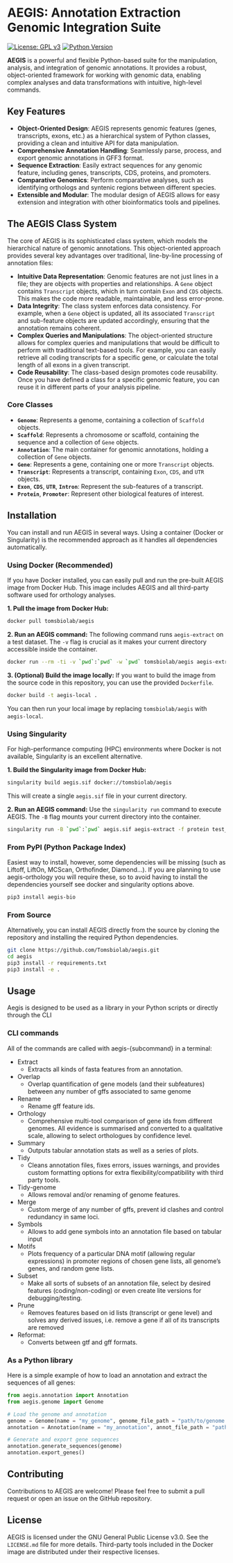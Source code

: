 # AEGIS: Annotation Extraction Genomic Integration Suite

[![License: GPL v3](https://img.shields.io/badge/License-GPLv3-blue.svg)](https://www.gnu.org/licenses/gpl-3.0)
[![Python Version](https://img.shields.io/badge/python-3.7%2B-brightgreen.svg)](https://www.python.org/downloads/)

**AEGIS** is a powerful and flexible Python-based suite for the manipulation, analysis, and integration of genomic annotations. It provides a robust, object-oriented framework for working with genomic data, enabling complex analyses and data transformations with intuitive, high-level commands.

## Key Features

- **Object-Oriented Design**: AEGIS represents genomic features (genes, transcripts, exons, etc.) as a hierarchical system of Python classes, providing a clean and intuitive API for data manipulation.
- **Comprehensive Annotation Handling**: Seamlessly parse, process, and export genomic annotations in GFF3 format.
- **Sequence Extraction**: Easily extract sequences for any genomic feature, including genes, transcripts, CDS, proteins, and promoters.
- **Comparative Genomics**: Perform comparative analyses, such as identifying orthologs and syntenic regions between different species.
- **Extensible and Modular**: The modular design of AEGIS allows for easy extension and integration with other bioinformatics tools and pipelines.

## The AEGIS Class System

The core of AEGIS is its sophisticated class system, which models the hierarchical nature of genomic annotations. This object-oriented approach provides several key advantages over traditional, line-by-line processing of annotation files:

- **Intuitive Data Representation**: Genomic features are not just lines in a file; they are objects with properties and relationships. A `Gene` object contains `Transcript` objects, which in turn contain `Exon` and `CDS` objects. This makes the code more readable, maintainable, and less error-prone.
- **Data Integrity**: The class system enforces data consistency. For example, when a `Gene` object is updated, all its associated `Transcript` and sub-feature objects are updated accordingly, ensuring that the annotation remains coherent.
- **Complex Queries and Manipulations**: The object-oriented structure allows for complex queries and manipulations that would be difficult to perform with traditional text-based tools. For example, you can easily retrieve all coding transcripts for a specific gene, or calculate the total length of all exons in a given transcript.
- **Code Reusability**: The class-based design promotes code reusability. Once you have defined a class for a specific genomic feature, you can reuse it in different parts of your analysis pipeline.

### Core Classes

- **`Genome`**: Represents a genome, containing a collection of `Scaffold` objects.
- **`Scaffold`**: Represents a chromosome or scaffold, containing the sequence and a collection of `Gene` objects.
- **`Annotation`**: The main container for genomic annotations, holding a collection of `Gene` objects.
- **`Gene`**: Represents a gene, containing one or more `Transcript` objects.
- **`Transcript`**: Represents a transcript, containing `Exon`, `CDS`, and `UTR` objects.
- **`Exon`**, **`CDS`**, **`UTR`**, **`Intron`**: Represent the sub-features of a transcript.
- **`Protein`**, **`Promoter`**: Represent other biological features of interest.

## Installation

You can install and run AEGIS in several ways. Using a container (Docker or Singularity) is the recommended approach as it handles all dependencies automatically.

### Using Docker (Recommended)

If you have Docker installed, you can easily pull and run the pre-built AEGIS image from Docker Hub. This image includes AEGIS and all third-party software used for orthology analyses.

**1. Pull the image from Docker Hub:**

```bash
docker pull tomsbiolab/aegis
```

**2. Run an AEGIS command:**
The following command runs `aegis-extract` on a test dataset. The `-v` flag is crucial as it makes your current directory accessible inside the container.

```bash
docker run --rm -ti -v `pwd`:`pwd` -w `pwd` tomsbiolab/aegis aegis-extract -f protein test_data/arabidopsis_araport11.gff3 test_data/arabidopsis_tair10.fasta
```

**3. (Optional) Build the image locally:**
If you want to build the image from the source code in this repository, you can use the provided `Dockerfile`.

```bash
docker build -t aegis-local .
```
You can then run your local image by replacing `tomsbiolab/aegis` with `aegis-local`.

### Using Singularity

For high-performance computing (HPC) environments where Docker is not available, Singularity is an excellent alternative.

**1. Build the Singularity image from Docker Hub:**

```bash
singularity build aegis.sif docker://tomsbiolab/aegis
```

This will create a single `aegis.sif` file in your current directory.

**2. Run an AEGIS command:**
Use the `singularity run` command to execute AEGIS. The `-B` flag mounts your current directory into the container.

```bash
singularity run -B `pwd`:`pwd` aegis.sif aegis-extract -f protein test_data/arabidopsis_tair10.gff3 test_data/arabidopsis_tair10.fasta
```

### From PyPI (Python Package Index)

Easiest way to install, however, some dependencies will be missing (such as Liftoff, LiftOn, MCScan, Orthofinder, Diamond...). If you are planning to use aegis-orthology you will require these, so to avoid having to install the dependencies yourself see docker and singularity options above. 

```bash
pip3 install aegis-bio
```

### From Source

Alternatively, you can install AEGIS directly from the source by cloning the repository and installing the required Python dependencies.

```bash
git clone https://github.com/Tomsbiolab/aegis.git
cd aegis
pip3 install -r requirements.txt
pip3 install -e .
```

## Usage

Aegis is designed to be used as a library in your Python scripts or directly through the CLI

### CLI commands

All of the commands are called with aegis-{subcommand} in a terminal:

- Extract
	- Extracts all kinds of fasta features from an annotation.
- Overlap
	- Overlap quantification of gene models (and their subfeatures) between any number of gffs associated to same genome
- Rename
	- Rename gff feature ids.
- Orthology
	- Comprehensive multi-tool comparison of gene ids from different genomes. All evidence is summarised and converted to a qualitative scale, allowing to select orthologues by confidence level.
- Summary
	- Outputs tabular annotation stats as well as a series of plots.
- Tidy
	- Cleans annotation files, fixes errors, issues warnings, and provides custom formatting options for extra flexibility/compatibility with third party tools.
- Tidy-genome
	- Allows removal and/or renaming of genome features.
- Merge
	- Custom merge of any number of gffs, prevent id clashes and control redundancy in same loci.
- Symbols
	- Allows to add gene symbols into an annotation file based on tabular input
- Motifs
	- Plots frequency of a particular DNA motif (allowing regular expressions) in promoter regions of chosen gene lists, all genome’s genes, and random gene lists.
- Subset
	- Make all sorts of subsets of an annotation file, select by desired features (coding/non-coding) or even create lite versions for debugging/testing.
- Prune
	- Removes features based on id lists (transcript or gene level) and solves any derived issues, i.e. remove a gene if all of its transcripts are removed
- Reformat:
	- Converts between gtf and gff formats.

### As a Python library

Here is a simple example of how to load an annotation and extract the sequences of all genes:

```python
from aegis.annotation import Annotation
from aegis.genome import Genome

# Load the genome and annotation
genome = Genome(name = "my_genome", genome_file_path = "path/to/genome.fasta")
annotation = Annotation(name = "my_annotation", annot_file_path = "path/to/annotation.gff3", genome)

# Generate and export gene sequences
annotation.generate_sequences(genome)
annotation.export_genes()
```

## Contributing

Contributions to AEGIS are welcome! Please feel free to submit a pull request or open an issue on the GitHub repository.

## License

AEGIS is licensed under the GNU General Public License v3.0. See the `LICENSE.md` file for more details. Third-party tools included in the Docker image are distributed under their respective licenses.
